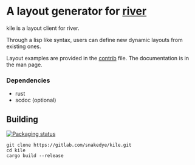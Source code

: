 # A layout generator for [river](https://github.com/ifreund/river)

kile is a layout client for river. 

Through a lisp like syntax, users can define new dynamic layouts from existing ones. 

Layout examples are provided in the [contrib](https://gitlab.com/snakedye/kile/-/blob/main/contrib/layout) file.
The documentation is in the man page. 

### Dependencies
- rust
- scdoc (optional)

## Building

[![Packaging status](https://repology.org/badge/vertical-allrepos/kile-wl.svg)](https://repology.org/project/kile-wl/versions)
```shell
git clone https://gitlab.com/snakedye/kile.git
cd kile
cargo build --release
```

